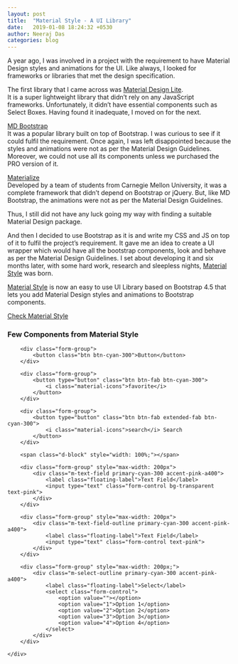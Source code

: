 ```yaml
---
layout: post
title:  "Material Style - A UI Library"
date:   2019-01-08 18:24:32 +0530
author: Neeraj Das
categories: blog
---
```

A year ago, I was involved in a project with the requirement to have Material Design styles and animations for the UI. 
Like always, I looked for frameworks or libraries that met the design specification. 

The first library that I came across was [Material Design Lite][material-design-lite].  
It is a super lightweight library that didn’t rely on any JavaScript frameworks. 
Unfortunately, it didn’t have essential components such as Select Boxes. 
Having found it inadequate, I moved on for the next.

[MD Bootstrap][md-bootstrap]   
It was a popular library built on top of Bootstrap. I was curious to see if it could fulfil the requirement. 
Once again, I was left disappointed because the styles and animations were not as per the Material Design Guidelines. 
Moreover, we could not use all its components unless we purchased the PRO version of it. 

[Materialize][materialize]   
Developed by a team of students from Carnegie Mellon University, it was a complete framework that didn’t depend on 
Bootstrap or jQuery. But, like MD Bootstrap, the animations were not as per the Material Design Guidelines. 

Thus, I still did not have any luck going my way with finding a suitable Material Design package.

And then I decided to use Bootstrap as it is and write my CSS and JS on top of it to fulfil the project’s requirement. 
It gave me an idea to create a UI wrapper which would have all the bootstrap components, look and behave as per the 
Material Design Guidelines. I set about developing it and six months later, with some hard work, 
research and sleepless nights, [Material Style][material-style] was born.

[Material Style][material-style] is now an easy to use UI Library based on Bootstrap 4.5 that lets you add Material Design styles 
and animations to Bootstrap components.

<div class="m-shape-container mt-2 mb-4">
    <a href="https://materialstyle.github.io/"
       class="btn btn-ms btn-deep-purple" role="button" style="width:250px;">
        Check Material Style
    </a>
    <div class="angle-top-left"></div>
    <div class="angle-top-right"></div>
    <div class="angle-bottom-left"></div>
    <div class="angle-bottom-right"></div>
</div>

### Few Components from Material Style
<div class="row p-4 material-style-showcase">
    <div class="col">
    
        <div class="form-group">
            <button class="btn btn-cyan-300">Button</button>
        </div>

        <div class="form-group">
            <button type="button" class="btn btn-fab btn-cyan-300">
                <i class="material-icons">favorite</i>
            </button>
        </div>

        <div class="form-group">
            <button type="button" class="btn btn-fab extended-fab btn-cyan-300">
                <i class="material-icons">search</i> Search
            </button>
        </div>
        
        <span class="d-block" style="width: 100%;"></span>

        <div class="form-group" style="max-width: 200px">
            <div class="m-text-field primary-cyan-300 accent-pink-a400">
                <label class="floating-label">Text Field</label>
                <input type="text" class="form-control bg-transparent text-pink">
            </div>
        </div>

        <div class="form-group" style="max-width: 200px">
            <div class="m-text-field-outline primary-cyan-300 accent-pink-a400">
                <label class="floating-label">Text Field</label>
                <input type="text" class="form-control text-pink">
            </div>
        </div>

        <div class="form-group" style="max-width: 200px;">
            <div class="m-select-outline primary-cyan-300 accent-pink-a400">
                <label class="floating-label">Select</label>
                <select class="form-control">
                    <option value=""></option>
                    <option value="1">Option 1</option>
                    <option value="2">Option 2</option>
                    <option value="3">Option 3</option>
                    <option value="4">Option 4</option>
                </select>
            </div>
        </div>
        
    </div>
</div>

[material-design-lite]: https://getmdl.io/
[md-bootstrap]: https://mdbootstrap.com/
[materialize]: https://materializecss.com/
[material-style]: https://materialstyle.github.io/
